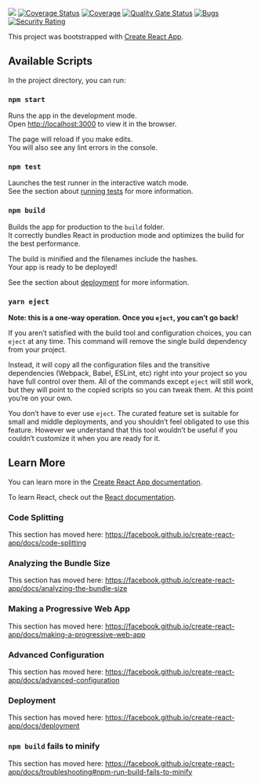 <a href="https://david-dm.org/Laplo/highlander_front" title="dependencies status"><img src="https://david-dm.org/Laplo/highlander_front/status.png"/></a>
[![Coverage Status](https://coveralls.io/repos/github/Laplo/highlander_front/badge.svg?branch=master)](https://coveralls.io/github/Laplo/highlander_front?branch=master)
[![Coverage](https://sonarcloud.io/api/project_badges/measure?project=Lapli_highlander_front&metric=coverage)](https://sonarcloud.io/dashboard?id=Lapli_highlander_front)
[![Quality Gate Status](https://sonarcloud.io/api/project_badges/measure?project=Lapli_highlander_front&metric=alert_status)](https://sonarcloud.io/dashboard?id=Lapli_highlander_front)
[![Bugs](https://sonarcloud.io/api/project_badges/measure?project=Lapli_highlander_front&metric=bugs)](https://sonarcloud.io/dashboard?id=Laplo_highlander_front)
[![Security Rating](https://sonarcloud.io/api/project_badges/measure?project=Lapli_highlander_front&metric=security_rating)](https://sonarcloud.io/dashboard?id=Lapli_highlander_front)

This project was bootstrapped with [Create React App](https://github.com/facebook/create-react-app).

## Available Scripts

In the project directory, you can run:

### `npm start`

Runs the app in the development mode.<br />
Open [http://localhost:3000](http://localhost:3000) to view it in the browser.

The page will reload if you make edits.<br />
You will also see any lint errors in the console.

### `npm test`

Launches the test runner in the interactive watch mode.<br />
See the section about [running tests](https://facebook.github.io/create-react-app/docs/running-tests) for more information.

### `npm build`

Builds the app for production to the `build` folder.<br />
It correctly bundles React in production mode and optimizes the build for the best performance.

The build is minified and the filenames include the hashes.<br />
Your app is ready to be deployed!

See the section about [deployment](https://facebook.github.io/create-react-app/docs/deployment) for more information.

### `yarn eject`

**Note: this is a one-way operation. Once you `eject`, you can’t go back!**

If you aren’t satisfied with the build tool and configuration choices, you can `eject` at any time. This command will remove the single build dependency from your project.

Instead, it will copy all the configuration files and the transitive dependencies (Webpack, Babel, ESLint, etc) right into your project so you have full control over them. All of the commands except `eject` will still work, but they will point to the copied scripts so you can tweak them. At this point you’re on your own.

You don’t have to ever use `eject`. The curated feature set is suitable for small and middle deployments, and you shouldn’t feel obligated to use this feature. However we understand that this tool wouldn’t be useful if you couldn’t customize it when you are ready for it.

## Learn More

You can learn more in the [Create React App documentation](https://facebook.github.io/create-react-app/docs/getting-started).

To learn React, check out the [React documentation](https://reactjs.org/).

### Code Splitting

This section has moved here: https://facebook.github.io/create-react-app/docs/code-splitting

### Analyzing the Bundle Size

This section has moved here: https://facebook.github.io/create-react-app/docs/analyzing-the-bundle-size

### Making a Progressive Web App

This section has moved here: https://facebook.github.io/create-react-app/docs/making-a-progressive-web-app

### Advanced Configuration

This section has moved here: https://facebook.github.io/create-react-app/docs/advanced-configuration

### Deployment

This section has moved here: https://facebook.github.io/create-react-app/docs/deployment

### `npm build` fails to minify

This section has moved here: https://facebook.github.io/create-react-app/docs/troubleshooting#npm-run-build-fails-to-minify
